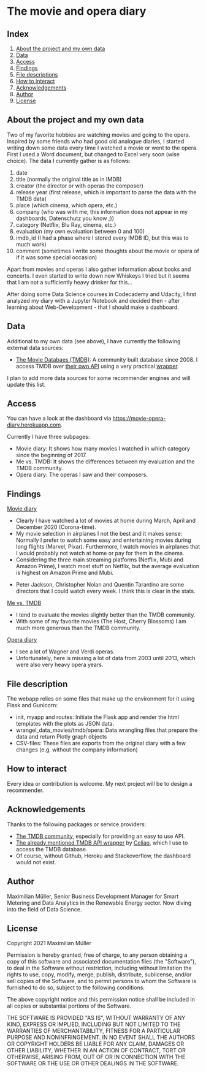 # The movie and opera diary

## Index

1. [About the project and my own data](#about)
2. [Data](#data)
3. [Access](#access)
4. [Findings](#findings)
4. [File descriptions](#file-description)
5. [How to interact](#interact)
6. [Acknowledgements](#thx)
7. [Author](#author)
8. [License](#license)

## <a class="anchor" id = "about">About the project and my own data</a>

Two of my favorite hobbies are watching movies and going to the opera. Inspired by some friends who had good old analogue diaries, I started writing down some data every time 
I watched a movie or went to the opera. First I used a Word document, but changed to Excel very soon (wise choice). The data I currently gather is as follows: 
1. date
2. title (normally the original title as in IMDB)
3. creator (the director or with operas the composer)
4. release year (first release, which is important to parse the data with the TMDB data)
5. place (which cinema, which opera, etc.)
6. company (who was with me; this information does not appear in my dashboards, Datenschutz you know ;))
7. category (Netflix, Blu Ray, cinema, etc.)
8. evaluation (my own evaluation between 0 and 100)
9. imdb_id (I had a phase where I stored every IMDB ID, but this was to much work)
10. comment (sometimes I write some thoughts about the movie or opera of if it was some special occasion)

Apart from movies and operas I also gather information about books and concerts. I even started to write down new Whiskeys I tried but it seems that I am not a sufficiently heavy drinker for this... 

After doing some Data Science courses in Codecademy and Udacity, I first analyzed my diary with a Jupyter Notebook and decided then - after learning about Web-Development - that I should make a dashboard. 


## <a class="anchor" id = "data">Data</a>

Additional to my own data (see above), I have currently the following external data sources: 
* [The Movie Databaes (TMDB)](https://www.themoviedb.org/): A community built database since 2008. I access TMDB over [their own API](https://www.themoviedb.org/documentation/api) using a very practical [wrapper](https://pypi.org/project/tmdbsimple/).

I plan to add more data sources for some recommender engines and will update this list. 


## <a class="anchor" id="access">Access</a>

You can have a look at the dashboard via https://movie-opera-diary.herokuapp.com.

Currently I have three subpages: 
* Movie diary: It shows how many movies I watched in which category since the beginning of 2017. 
* Me vs. TMDB: It shows the differences between my evaluation and the TMDB community. 
* Opera diary: The operas I saw and their composers. 


## <a class="anchor" id="findings">Findings</a>

<u>Movie diary</u>

* Clearly I have watched a lot of movies at home during March, April and December 2020 (Corona-time). 
* My movie selection in airplanes I not the best and it makes sense: Normally I prefer to watch some easy and entertaining movies during long flights (Marvel, Pixar). Furthermore, I watch movies in airplanes that I would probably not watch at home or pay for them in the cinema. 
* Considering the three main streaming platforms (Netflix, Mubi and Amazon Prime), I watch most stuff on Netflix, but the average evaluation is highest on Amazon Prime and Mubi. 
+ Peter Jackson, Christopher Nolan and Quentin Tarantino are some directors that I could watch every week. I think this is clear in the stats. 

<u>Me vs. TMDB</u>

* I tend to evaluate the movies slightly better than the TMDB community. 
* With some of my favorite movies (The Host, Cherry Blossoms) I am much more generous than the TMDB community. 


<u>Opera diary</u>

* I see a lot of Wagner and Verdi operas.
* Unfortunately, here is missing a lot of data from 2003 until 2013, which were also very heavy opera years. 


## <a class="anchor" id="file-description">File description</a>

The webapp relies on some files that make up the environment for it using Flask and Gunicorn: 
* init, myapp and routes: Initiate the Flask app and render the html templates with the plots as JSON data. 
* wrangel_data_movies/tmdb/opera: Data wrangling files that prepare the data and return Plotly graph objects
* CSV-files: These files are exports from the original diary with a few changes (e.g. without the company information)


## <a class="anchor" id="interact">How to interact</a>

Every idea or contribution is welcome. My next project will be to design a recommender.


## <a class="anchor" id="thx">Acknowledgements</a>

Thanks to the following packages or service providers: 
* [The TMDB community](https://www.themoviedb.org/), especially for providing an easy to use API. 
* [The already mentioned TMDB API wrapper](https://www.themoviedb.org/) by [Celiao](https://github.com/celiao), which I use to access the TMDB database.
* Of course, without Github, Heroku and Stackoverflow, the dashboard would not exist. 


## <a class="anchor" id="author">Author</a>
Maximilian Müller, Senior Business Development Manager for Smart Metering and Data Analytics in the Renewable Energy sector. Now diving into the field of Data Science.


## <a class="anchor" id="license">License</a>

Copyright 2021 Maximilian Müller

Permission is hereby granted, free of charge, to any person obtaining a copy of this software and associated documentation files (the "Software"), to deal in the Software without restriction, including without limitation the rights to use, copy, modify, merge, publish, distribute, sublicense, and/or sell copies of the Software, and to permit persons to whom the Software is furnished to do so, subject to the following conditions:

The above copyright notice and this permission notice shall be included in all copies or substantial portions of the Software.

THE SOFTWARE IS PROVIDED "AS IS", WITHOUT WARRANTY OF ANY KIND, EXPRESS OR IMPLIED, INCLUDING BUT NOT LIMITED TO THE WARRANTIES OF MERCHANTABILITY, FITNESS FOR A PARTICULAR PURPOSE AND NONINFRINGEMENT. IN NO EVENT SHALL THE AUTHORS OR COPYRIGHT HOLDERS BE LIABLE FOR ANY CLAIM, DAMAGES OR OTHER LIABILITY, WHETHER IN AN ACTION OF CONTRACT, TORT OR OTHERWISE, ARISING FROM, OUT OF OR IN CONNECTION WITH THE SOFTWARE OR THE USE OR OTHER DEALINGS IN THE SOFTWARE.